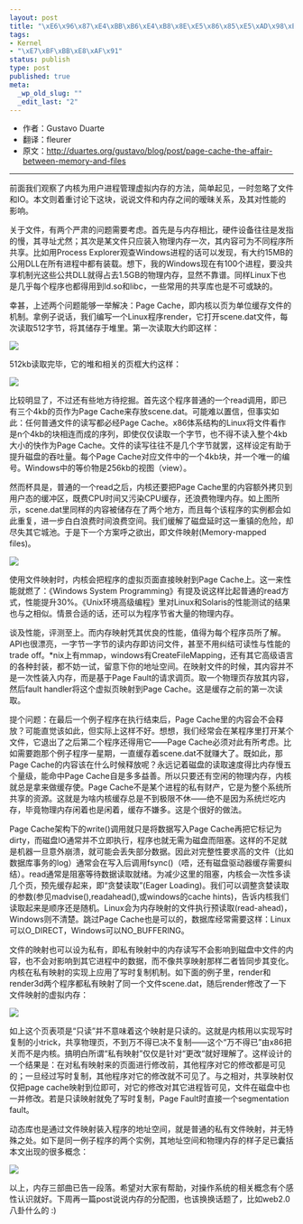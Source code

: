 ```yaml
--- 
layout: post
title: "\xE6\x96\x87\xE4\xBB\xB6\xE4\xB8\x8E\xE5\x86\x85\xE5\xAD\x98\xE7\x9A\x84\xE6\xA1\xA5\xE6\xA2\x81\xEF\xBC\x9APage Cache"
tags: 
- Kernel
- "\xE7\xBF\xBB\xE8\xAF\x91"
status: publish
type: post
published: true
meta: 
  _wp_old_slug: ""
  _edit_last: "2"
---
```


* 作者：Gustavo Duarte
* 翻译：fleurer
* 原文：<a href="http://duartes.org/gustavo/blog/post/page-cache-the-affair-between-memory-and-files">http://duartes.org/gustavo/blog/post/page-cache-the-affair-between-memory-and-files</a>

<hr>


<!--more-->

前面我们观察了内核为用户进程管理虚拟内存的方法，简单起见，一时忽略了文件和IO。本文则着重讨论下这块，说说文件和内存之间的暧昧关系，及其对性能的影响。

关于文件，有两个严肃的问题需要考虑。首先是与内存相比，硬件设备往往是发指的慢，其寻址尤然；其次是某文件只应装入物理内存一次，其内容可为不同程序所共享。比如用Process Explorer观查Windows进程的话可以发现，有大约15MB的公用DLL在所有进程中都有装载。想下，我的Windows现在有100个进程，要没共享机制光这些公共DLL就得占去1.5GB的物理内存，显然不靠谱。同样Linux下也是几乎每个程序也都得用到ld.so和libc，一些常用的共享库也是不可或缺的。

幸甚，上述两个问题能够一举解决：Page Cache，即内核以页为单位缓存文件的机制。拿例子说话，我们编写一个Linux程序render，它打开scene.dat文件，每次读取512字节，将其储存于堆里。第一次读取大约即这样：

<a target="_blank" href="http://min.us/mvnIBEJ#4"><img src="http://i.min.us/je6iVs.png" border="0"/></a>

512kb读取完毕，它的堆和相关的页框大约这样：

<a target="_blank" href="http://min.us/mvnIBEJ#3"><img src="http://i.min.us/je1KiM.png" border="0"/></a>

比较明显了，不过还有些地方待挖掘。首先这个程序普通的一个read调用，即已有三个4kb的页作为Page Cache来存放scene.dat。可能难以置信，但事实如此：任何普通文件的读写都必经Page Cache。x86体系结构的Linux将文件看作是n个4kb的块相连而成的序列，即使仅仅读取一个字节，也不得不读入整个4kb大小的快作为Page Cache。文件的读写往往不是几个字节就罢，这样设定有助于提升磁盘的吞吐量。每个Page Cache对应文件中的一个4kb块，并一个唯一的编号。Windows中的等价物是256kb的视图（view）。 

然而杯具是，普通的一个read之后，内核还要把Page Cache里的内容额外拷贝到用户态的缓冲区，既费CPU时间又污染CPU缓存，还浪费物理内存。如上图所示，scene.dat里同样的内容被储存在了两个地方，而且每个该程序的实例都会如此重复，进一步白白浪费时间浪费空间。我们缓解了磁盘延时这一重镇的危险，却尽失其它城池。于是下一个方案呼之欲出，即文件映射(Memory-mapped files)。

<a target="_blank" href="http://min.us/mvnIBEJ#2"><img src="http://i.min.us/je6ayM.png" border="0"/></a>

使用文件映射时，内核会把程序的虚拟页面直接映射到Page Cache上。这一来性能就燃了：《Windows System Programming》有提及说这样比起普通的read方式，性能提升30%。《Unix环境高级编程》里对Linux和Solaris的性能测试的结果也与之相似。情景合适的话，还可以为程序节省大量的物理内存。

谈及性能，评测至上。而内存映射凭其优良的性能，值得为每个程序员所了解。API也很漂亮，一字节一字节的读内存即访问文件，甚至不用纠结可读性与性能的trade off。*nix上有mmap，windows有CreateFileMapping，还有其它高级语言的各种封装，都不妨一试，留意下你的地址空间。在映射文件的时候，其内容并不是一次性装入内存，而是基于Page Fault的请求调页。取一个物理页存放其内容，然后fault handler将这个虚拟页映射到Page Cache。这是缓存之前的第一次读取。

提个问题：在最后一个例子程序在执行结束后，Page Cache里的内容会不会释放？可能直觉该如此，但实际上这样不好。想想，我们经常会在某程序里打开某个文件，它退出了之后第二个程序还得用它——Page Cache必须对此有所考虑。比如需要跑那个例子程序一星期，一直缓存着scene.dat不就赚大了。既如此，那Page Cache的内容该在什么时候释放呢？永远记着磁盘的读取速度得比内存慢五个量级，能命中Page Cache自是多多益善。所以只要还有空闲的物理内存，内核就总是拿来做缓存使。Page Cache不是某个进程的私有财产，它是为整个系统所共享的资源。这就是为啥内核缓存总是不到极限不休——绝不是因为系统烂吃内存，毕竟物理内存闲着也是闲着，缓存不嫌多。这是个很好的做法。

Page Cache架构下的write()调用就只是将数据写入Page Cache再把它标记为dirty，而磁盘IO通常并不立即执行，程序也就无需为磁盘而阻塞。这样的不足就是机器一旦意外崩溃，就可能会丢失部分数据。因此对完整性要求高的文件（比如数据库事务的log）通常会在写入后调用fsync()（唔，还有磁盘驱动器缓存需要纠结）。read通常是阻塞等待数据读取就绪。为减少这里的阻塞，内核会一次性多读几个页，预先缓存起来，即“贪婪读取”(Eager Loading)。我们可以调整贪婪读取的参数(参见madvise(),readahead(),或windows的cache hints)，告诉内核我们读取起来是顺序还是随机。Linux会为内存映射的文件执行预读取(read-ahead)，Windows则不清楚。跳过Page Cache也是可以的，数据库经常需要这样：Linux可以O_DIRECT，Windows可以NO_BUFFERING。

文件的映射也可以设为私有，即私有映射中的内存读写不会影响到磁盘中文件的内容，也不会对影响到其它进程中的数据，而不像共享映射那样二者皆同步其变化。内核在私有映射的实现上应用了写时复制机制。如下面的例子里，render和render3d两个程序都私有映射了同一个文件scene.dat，随后render修改了一下文件映射的虚拟内存：

<a target="_blank" href="http://min.us/mvnIBEJ#1"><img src="http://i.min.us/je6c6U.png" border="0"/></a>

如上这个页表项是“只读”并不意味着这个映射是只读的。这就是内核用以实现写时复制的小trick，共享物理页，不到万不得已决不复制——这个“万不得已”由x86把关而不是内核。搞明白所谓“私有映射”仅仅是针对“更改“就好理解了。这样设计的一个结果是：在对私有映射来的页面进行修改前，其他程序对它的修改都是可见的；一旦经过写时复制，其他程序对它的修改就不可见了。与之相对，共享映射仅仅把page cache映射到位即可，对它的修改对其它进程皆可见，文件在磁盘中也一并修改。若是只读映射就免了写时复制，Page Fault时直接一个segmentation fault。

动态库也是通过文件映射装入程序的地址空间，就是普通的私有文件映射，并无特殊之处。如下是同一例子程序的两个实例，其地址空间和物理内存的样子足已囊括本文出现的很多概念：

<a target="_blank" href="http://min.us/mvnIBEJ#5"><img src="http://i.min.us/je6ld0.png" border="0"/></a>

以上，内存三部曲已告一段落。希望对大家有帮助，对操作系统的相关概念有个感性认识就好。下周再一篇post说说内存的分配图，也该换换话题了，比如web2.0八卦什么的 :)

